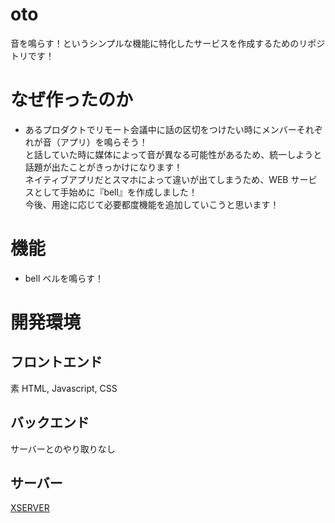 # oto

音を鳴らす！というシンプルな機能に特化したサービスを作成するためのリポジトリです！

# なぜ作ったのか

- あるプロダクトでリモート会議中に話の区切をつけたい時にメンバーそれぞれが音（アプリ）を鳴らそう！  
  と話していた時に媒体によって音が異なる可能性があるため、統一しようと話題が出たことがきっかけになります！  
  ネイティブアプリだとスマホによって違いが出てしまうため、WEB サービスとして手始めに『bell』を作成しました！  
  今後、用途に応じて必要都度機能を追加していこうと思います！

# 機能

- bell
  ベルを鳴らす！

# 開発環境

## フロントエンド

素 HTML, Javascript, CSS

## バックエンド

サーバーとのやり取りなし

## サーバー

[XSERVER](https://www.xserver.ne.jp/)
